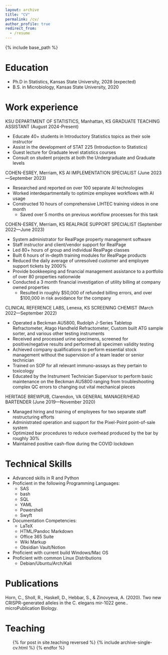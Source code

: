 ```yaml
---
layout: archive
title: "CV"
permalink: /cv/
author_profile: true
redirect_from:
  - /resume
---
```


{% include base_path %}

Education
======
* Ph.D in Statistics, Kansas State University, 2028 (expected)
* B.S. in Microbiology, Kansas State University, 2020

Work experience
======
KSU DEPARTMENT OF STATISTICS, Manhattan, KS
GRADUATE TEACHING ASSISTANT (August 2024-Present)
* Educate 40+ students in Introductory Statistics topics as their sole instructor
* Assist in the development of STAT 225 (Introduction to Statistics)
* Guest lecture for Graduate level statistics courses
* Consult on student projects at both the Undergraduate and Graduate levels

COHEN-ESREY, Merriam, KS
AI IMPLEMENTATION SPECIALIST (June 2023—September 2023)
* Researched and reported on over 100 separate AI technologies
* Worked interdepartmentally to optimize employee workflows with AI usage
* Constructed 10 hours of comprehensive LIHTEC training videos in one month
  * Saved over 5 months on previous workflow processes for this task

COHEN-ESREY, Merriam, KS
REALPAGE SUPPORT SPECIALIST (September 2022—June 2023)
* System administrator for RealPage property management software
* Staff instructor and client/vendor support for RealPage
* Led 80+ hours of group and individual RealPage classes
* Built 6 hours of in-depth training modules for RealPage products
* Reduced the daily average of unresolved customer and employee support tickets by 2000%
* Provide bookkeeping and financial management assistance to a portfolio of over 80 properties nationwide
* Conducted a 3 month financial investigation of utility billing at company owned properties
  * Resulted in roughly $50,000 of refunded billing errors, and over $100,000 in risk avoidance for the company

CLINICAL REFERENCE LABS, Lenexa, KS
SCREENING CHEMIST (March 2022—September 2022)
* Operated a Beckman AU5800, Rudolph J-Series Tabletop Refractometer, Atago Handheld Refractometer, Custom built ATG sample sorter, and various other testing instruments
* Received and processed urine specimens, screened for positive/negative results and performed all specimen validity testing
* Achieved company qualifications to perform essential stock management without the supervision of a team leader or senior technician
* Trained on SOP for all relevant immuno-assays as they pertain to toxicology
* Educated by the Instrument Technician Supervisor to perform basic maintenance on the Beckman AU5800 ranging from troubleshooting complex QC errors to changing out vital mechanical pieces

HERITAGE BREWPUB, Clarendon, VA
GENERAL MANAGER/HEAD BARTENDER (June 2019—November 2020)
* Managed hiring and training of employees for two separate staff restructuring efforts
* Administrated operation and support for the Pixel-Point point-of-sale system
* Optimized bar procedures to reduce overhead produced by the bar by roughly 30%
* Maintained positive cash-flow during the COVID lockdown
  
Technical Skills
======
* Advanced skills in R and Python
* Proficient in the following Programming Languages:
  * SAS
  * bash
  * SQL
  * YAML
  * Powershell
  * Swyft
* Documentation Competencies:
  * LaTeX 
  * HTML/Pandoc Markdown
  * Office 365 Suite
  * Wiki Markup
  * Obsidian Vault/Notion
* Proficient with current build Windows/Mac OS
* Proficient with common Linux Distributions
  * Debian/Ubuntu/Arch/Kali

Publications
======

Horn, C., Sholl, R., Haskell, D., Hebbar, S., & Zinovyeva, A. (2020). Two new CRISPR-generated alleles in the C. elegans mir-1022 gene.. microPublication Biology.

Teaching
======
  <ul>{% for post in site.teaching reversed %}
    {% include archive-single-cv.html %}
  {% endfor %}</ul>
